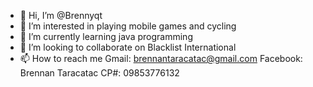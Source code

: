 - 👋 Hi, I’m @Brennyqt
- 👀 I’m interested in playing mobile games and cycling
- 🌱 I’m currently learning java programming
- 💞️ I’m looking to collaborate on Blacklist International
- 📫 How to reach me Gmail: brennantaracatac@gmail.com Facebook: Brennan Taracatac CP#: 09853776132

<!---
I am Brennan Sigwan Taracatac./ A simple 18-year-old boy who is dreaming for a simple yet successful life. A boy who wants to achieve his dream for his love ones. As for me to achieve my dream, I am currently studying at Dr. Filemon C. Aguilar Memorial College of Las Piñas as a first-year BSIS student. I also once became an Accountancy, Business and Management (ABM) student back in senior high school at Las Piñas City National Senior High School – CAA Campus. Actually, Accountancy, Business and Management is not the field of my study. I just forced by my mom. Ever since I am really interested at computer related course. So, I realize that I want to take Bachelor of Science in Information System course here in DFCAMCLP. And luckily I am accepted through this prestige school. I am close to my dream so I promise to myself that I will study hard for the better future of mine and my family.
One of talent and also my hobby is playing mobile games. I can say that I am good at playing games and I am always the captain of the game. I am not the best of the best but I can assure you that once you saw me playing mobile games you will be astonished by my skill. Also when I have a free time I am biking, because it makes me fit and helps me to relieve my stress. This also makes me active and healthy. That’s all, thank you!


--->
